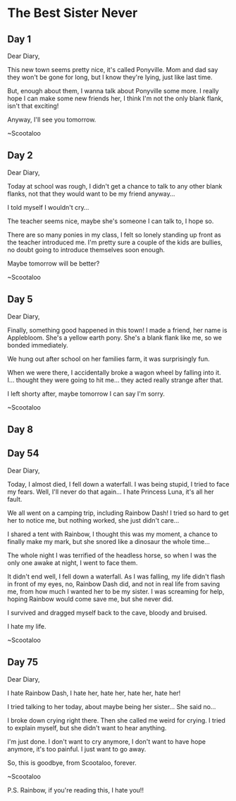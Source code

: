 # The Best Sister Never

## Day 1

Dear Diary,

This new town seems pretty nice, it's called Ponyville. Mom and dad say they won't be gone for long, but I know they're lying, just like last time.

But, enough about them, I wanna talk about Ponyville some more. I really hope I can make some new friends her, I think I'm not the only blank flank, isn't that exciting!

Anyway, I'll see you tomorrow.

~Scootaloo

## Day 2

Dear Diary,

Today at school was rough, I didn't get a chance to talk to any other blank flanks, not that they would want to be my friend anyway…

I told myself I wouldn't cry…

The teacher seems nice, maybe she's someone I can talk to, I hope so.

There are so many ponies in my class, I felt so lonely standing up front as the teacher introduced me. I'm pretty sure a couple of the kids are bullies, no doubt going to introduce themselves soon enough.

Maybe tomorrow will be better?

~Scootaloo

## Day 5

Dear Diary,

Finally, something good happened in this town! I made a friend, her name is Applebloom. She's a yellow earth pony. She's a blank flank like me, so we bonded immediately.

We hung out after school on her families farm, it was surprisingly fun.

When we were there, I accidentally broke a wagon wheel by falling into it. I… thought they were going to hit me… they acted really strange after that.

I left shorty after, maybe tomorrow I can say I'm sorry.

~Scootaloo

## Day 8

## Day 54

Dear Diary,

Today, I almost died, I fell down a waterfall. I was being stupid, I tried to face my fears. Well, I'll never do that again… I hate Princess Luna, it's all her fault.

We all went on a camping trip, including Rainbow Dash! I tried so hard to get her to notice me, but nothing worked, she just didn't care…

I shared a tent with Rainbow, I thought this was my moment, a chance to finally make my mark, but she snored like a dinosaur the whole time…

The whole night I was terrified of the headless horse, so when I was the only one awake at night, I went to face them.

It didn't end well, I fell down a waterfall. As I was falling, my life didn't flash in front of my eyes, no, Rainbow Dash did, and not in real life from saving me, from how much I wanted her to be my sister. I was screaming for help, hoping Rainbow would come save me, but she never did.

I survived and dragged myself back to the cave, bloody and bruised.

I hate my life.

~Scootaloo

## Day 75

Dear Diary,

I hate Rainbow Dash, I hate her, hate her, hate her, hate her!

I tried talking to her today, about maybe being her sister… She said no…

I broke down crying right there. Then she called me weird for crying. I tried to explain myself, but she didn't want to hear anything.

I'm just done. I don't want to cry anymore, I don't want to have hope anymore, it's too painful. I just want to go away.

So, this is goodbye, from Scootaloo, forever.

~Scootaloo

P.S. Rainbow, if you're reading this, I hate you!!

